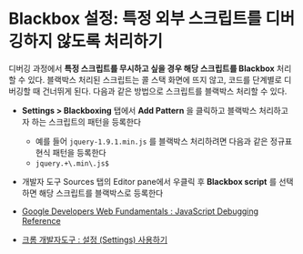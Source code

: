 # Blackbox 설정: 특정 외부 스크립트를 디버깅하지 않도록 처리하기

디버깅 과정에서 **특정 스크립트를 무시하고 싶을 경우 해당 스크립트를 Blackbox** 처리할 수 있다. 
블랙박스 처리된 스크립트는 콜 스택 화면에 뜨지 않고, 코드를 단계별로 디버깅할 때 건너뛰게 된다. 다음과 같은 방법으로 스크립트를 블랙박스 처리할 수 있다.

- **Settings > Blackboxing** 탭에서 **Add Pattern** 을 클릭하고 블랙박스 처리하고자 하는 스크립트의 패턴을 등록한다
    - 예를 들어 `jquery-1.9.1.min.js` 를 블랙박스 처리하려면 다음과 같은 정규표현식 패턴을 등록한다
    - `jquery.+\.min\.js$`
- 개발자 도구 Sources 탭의 Editor pane에서 우클릭 후 **Blackbox script** 를 선택하면 해당 스크립트를 블랙박스로 등록한다

- [Google Developers Web Fundamentals : JavaScript Debugging Reference](https://developers.google.com/web/tools/chrome-devtools/javascript/reference?hl=ko#blackbox)
- [크롬 개발자도구 : 설정 (Settings) 사용하기](https://jamesdreaming.tistory.com/111)
